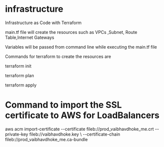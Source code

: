 # infrastructure

Infrastructure as Code with Terraform

main.tf file will create the resources such as VPCs ,Subnet, Route Table,Internet Gateways

Variables will be passed from command line while executing the main.tf file

Commands for terraform to create the resources are

terraform init

terraform plan

terraform apply


# Command to import the SSL certificate to AWS for LoadBalancers 
aws acm import-certificate --certificate fileb://prod_vaibhavdhoke_me.crt --private-key fileb://vaibhavdhoke.key \ --certificate-chain fileb://prod_vaibhavdhoke_me.ca-bundle

